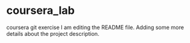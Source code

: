 # coursera_lab
coursera git exercise
I am editing the README file. Adding some more details about the project description.
